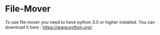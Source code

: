 # File-Mover

To use file mover you need to have python 3.0 or higher installed.
You can download it here : https://www.python.org/
